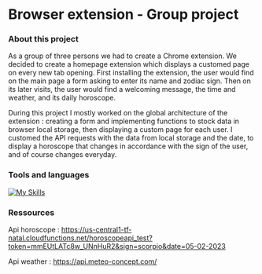 # Browser extension - Group project

### About this project

As a group of three persons we had to create a Chrome extension. 
We decided to create a homepage extension which displays a customed page on every new tab opening.
First installing the extension, the user would find on the main page a form asking to enter its name and zodiac sign. 
Then on its later visits, the user would find a welcoming message, the time and weather, and its daily horoscope. 

During this project I mostly worked on the global architecture of the extension : creating a form and implementing functions to stock data in browser local storage, then displaying a custom page for each user. I customed the API requests with the data from local storage and the date, to display a horoscope that changes in accordance with the sign of the user, and of course changes everyday.

### Tools and languages

[![My Skills](https://skillicons.dev/icons?i=js,html,css,svg,figma,git,github,vscode,postman)](https://skillicons.dev)


### Ressources

Api horoscope : https://us-central1-tf-natal.cloudfunctions.net/horoscopeapi_test?token=mmEUtLATc8w_UNnHuR2&sign=scorpio&date=05-02-2023

Api weather : https://api.meteo-concept.com/
